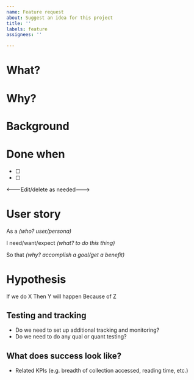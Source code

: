 ```yaml
---
name: Feature request
about: Suggest an idea for this project
title: ''
labels: feature
assignees: ''

---
```

# What?

# Why? 

# Background  

# Done when
-  [ ] 
-  [ ] 

<---Edit/delete as needed--->

# User story
As a _(who? user/persona)_

I need/want/expect _(what? to do this thing)_

So that _(why? accomplish a goal/get a benefit)_

# Hypothesis
If we do X
Then Y will happen
Because of Z

## Testing and tracking
- Do we need to set up additional tracking and monitoring?
- Do we need to do any qual or quant testing? 

## What does success look like?
- Related KPIs (e.g. breadth of collection accessed, reading time, etc.)
